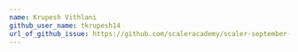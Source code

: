 ```yaml
---
name: Krupesh Vithlani
github_user_name: tkrupesh14
url_of_github_issue: https://github.com/scaleracademy/scaler-september-open-source-challenge/issues/29
---
```

